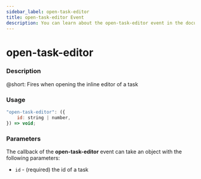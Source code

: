 ```yaml
---
sidebar_label: open-task-editor
title: open-task-editor Event
description: You can learn about the open-task-editor event in the documentation of the DHTMLX JavaScript To Do List library. Browse developer guides and API reference, try out code examples and live demos, and download a free 30-day evaluation version of DHTMLX To Do List.
---
```


# open-task-editor

### Description

@short: Fires when opening the inline editor of a task

### Usage

~~~js
"open-task-editor": ({
    id: string | number,
}) => void;
~~~

### Parameters

The callback of the **open-task-editor** event can take an object with the following parameters:

- `id` - (required) the id of a task
 